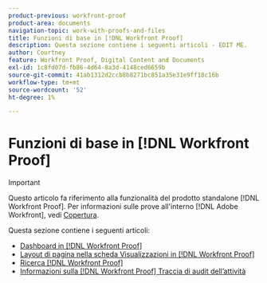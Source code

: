 ```yaml
---
product-previous: workfront-proof
product-area: documents
navigation-topic: work-with-proofs-and-files
title: Funzioni di base in [!DNL Workfront Proof]
description: Questa sezione contiene i seguenti articoli - EDIT ME.
author: Courtney
feature: Workfront Proof, Digital Content and Documents
exl-id: 1c8fd07d-fb86-4d64-8a3d-4148ced6659b
source-git-commit: 41ab1312d2ccb8b8271bc851a35e31e9ff18c16b
workflow-type: tm+mt
source-wordcount: '52'
ht-degree: 1%

---
```


# Funzioni di base in [!DNL Workfront Proof]

>[!IMPORTANT]
>
>Questo articolo fa riferimento alla funzionalità del prodotto standalone [!DNL Workfront Proof]. Per informazioni sulle prove all&#39;interno [!DNL Adobe Workfront], vedi [Copertura](../../../review-and-approve-work/proofing/proofing.md).

Questa sezione contiene i seguenti articoli:

* [Dashboard in [!DNL Workfront Proof]](../../../workfront-proof/wp-work-proofsfiles/basic-features/dashboard.md)
* [Layout di pagina nella scheda Visualizzazioni in [!DNL Workfront Proof]](../../../workfront-proof/wp-work-proofsfiles/basic-features/page-layout-view.md)
* [Ricerca [!DNL Workfront Proof]](../../../workfront-proof/wp-work-proofsfiles/basic-features/search.md)
* [Informazioni sulla [!DNL Workfront Proof] Traccia di audit dell’attività](../../../workfront-proof/wp-work-proofsfiles/basic-features/activity-audit-trail.md)
